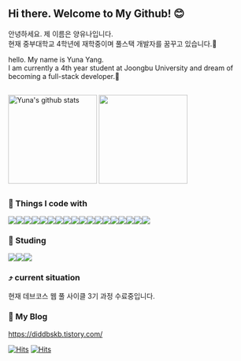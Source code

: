 ## Hi there. Welcome to My Github! 😊

<p>안녕하세요. 제 이름은 양유나입니다.
  <br/> 
  현재 중부대학교 4학년에 재학중이며 풀스택 개발자를 꿈꾸고 있습니다.🌱
</p>
<p>
hello. My name is Yuna Yang.
  <br/> 
  I am currently a 4th year student at Joongbu University and dream of becoming a full-stack developer.🌱
</p>

##

<a href="https://github.com/una3325/"><img align="center" style="height:180px" src="https://github-readme-stats.vercel.app/api?username=una3325&show_icons=true&include_all_commits=true&theme=nord&hide_border=true" alt="Yuna's github stats" /></a>
<a href="https://github.com/una3325/"><img align="center" style="height:180px" src="https://github-readme-stats.vercel.app/api/top-langs/?username=una3325&layout=compact&theme=nord&hide_border=true" /></a>

##

### 🐣 Things I code with 
<div style="display: flex; flex-direction: row;">
<img src="https://img.shields.io/badge/react-20232a.svg?style=for-the-badge&logo=react&logoColor=61DAFB"/>
<img src="https://img.shields.io/badge/javascript-%23323330.svg?style=for-the-badge&logo=javascript&logoColor=%23F7DF1E"/>
<img src="https://img.shields.io/badge/html5-E34F26.svg?style=for-the-badge&logo=html5&logoColor=white" />
<img src="https://img.shields.io/badge/php-%23777BB4.svg?style=for-the-badge&logo=php&logoColor=white"/>
<img src="https://img.shields.io/badge/tailwindcss-%2338B2AC.svg?style=for-the-badge&logo=tailwind-css&logoColor=white"/>
<img src ="https://img.shields.io/badge/node.js-6DA55F?style=for-the-badge&logo=node.js&logoColor=white"/>
<img src="https://img.shields.io/badge/typescript-%23007ACC.svg?style=for-the-badge&logo=typescript&logoColor=white"/>
<img src="https://img.shields.io/badge/NPM-%23CB3837.svg?style=for-the-badge&logo=npm&logoColor=white"/>
<img src="https://img.shields.io/badge/yarn-%232C8EBB.svg?style=for-the-badge&logo=yarn&logoColor=white"/>
<img src="https://img.shields.io/badge/git-%23F05033.svg?style=for-the-badge&logo=git&logoColor=white"/>
<img src="https://img.shields.io/badge/express.js-%23404d59.svg?style=for-the-badge&logo=express&logoColor=%2361DAFB"/>
<img src="https://img.shields.io/badge/Supabase-3ECF8E?style=for-the-badge&logo=supabase&logoColor=white"/>
<img src="https://img.shields.io/badge/MongoDB-%234ea94b.svg?style=for-the-badge&logo=mongodb&logoColor=white"/>
<img src="https://img.shields.io/badge/mysql-4479A1.svg?style=for-the-badge&logo=mysql&logoColor=white"/>
<img src="https://img.shields.io/badge/Next-black?style=for-the-badge&logo=next.js&logoColor=white"/>
<img src="https://img.shields.io/badge/css3-%231572B6.svg?style=for-the-badge&logo=css3&logoColor=white"/>
<img src= "https://img.shields.io/badge/Visual%20Studio%20Code-0078d7.svg?style=for-the-badge&logo=visual-studio-code&logoColor=white"/>
<img src="https://img.shields.io/badge/Notion-%23000000.svg?style=for-the-badge&logo=notion&logoColor=white"/>

</div>


### 📑 Studing
<div style="display: flex; flex-direction: row;">
<img src="https://img.shields.io/badge/react-20232a.svg?style=for-the-badge&logo=react&logoColor=61DAFB"/>
<img src="https://img.shields.io/badge/javascript-%23323330.svg?style=for-the-badge&logo=javascript&logoColor=%23F7DF1E"/>
<img src="https://img.shields.io/badge/html5-E34F26.svg?style=for-the-badge&logo=html5&logoColor=white" />
</div>


### ⤴️ current situation
<p> 현재 데브코스 웹 풀 사이클 3기 과정 수료중입니다.</p>


### 🔗 My Blog
https://diddbskb.tistory.com/

[![Hits](https://hits.seeyoufarm.com/api/count/incr/badge.svg?url=https%3A%2F%2Fdiddbskb.tistory.com&count_bg=%2398C079&title_bg=%23555555&icon=blogger.svg&icon_color=%23E7E7E7&title=BlogHits&edge_flat=false)](https://hits.seeyoufarm.com)
[![Hits](https://hits.seeyoufarm.com/api/count/incr/badge.svg?url=https%3A%2F%2Fgithub.com%2Funa3325%2F&count_bg=%2366B22C&title_bg=%23555555&icon=&icon_color=%23E7E7E7&title=GitHits&edge_flat=false)](https://hits.seeyoufarm.com)





<!--
**una3325/una3325** is a ✨ _special_ ✨ repository because its `README.md` (this file) appears on your GitHub profile.

Here are some ideas to get you started:

- 🔭 I’m currently working on ...
- 🌱 I’m currently learning ...
- 👯 I’m looking to collaborate on ...
- 🤔 I’m looking for help with ...
- 💬 Ask me about ...
- 📫 How to reach me: ...
- 😄 Pronouns: ...
- ⚡ Fun fact: ...
-->
